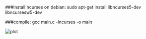 ###install ncurses on debian:
sudo apt-get install libncurses5-dev libncursesw5-dev

###compile:
gcc main.c -lncurses -o main

![plot](./example.gif)